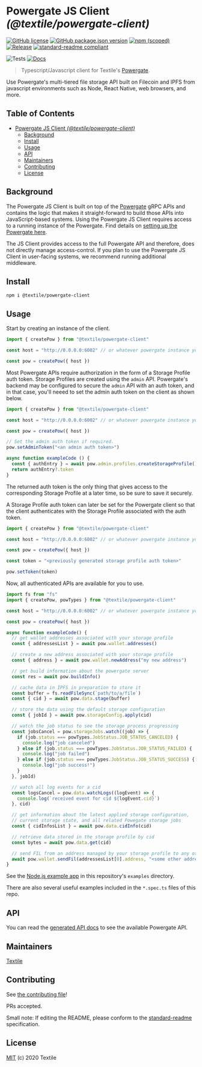 Powergate JS Client _(@textile/powergate-client)_
===

[![GitHub license](https://img.shields.io/github/license/textileio/js-powergate-client.svg)](./LICENSE)
[![GitHub package.json version](https://img.shields.io/github/package-json/v/textileio/js-powergate-client.svg?style=popout-square)](./package.json)
[![npm (scoped)](https://img.shields.io/npm/v/@textile/powergate-client.svg?style=popout-square)](https://www.npmjs.com/package/@textile/powergate-client)
[![Release](https://img.shields.io/github/release/textileio/js-powergate-client.svg)](https://github.com/textileio/js-powergate-client/releases/latest)
[![standard-readme compliant](https://img.shields.io/badge/standard--readme-OK-green.svg)](https://github.com/RichardLitt/standard-readme)

![Tests](https://github.com/textileio/js-powergate-client/workflows/Test/badge.svg)
[![Docs](https://github.com/textileio/js-powergate-client/workflows/Docs/badge.svg)](https://textileio.github.io/js-powergate-client)

> Typescript/Javascript client for Textile's [Powergate](https://github.com/textileio/powergate).

Use Powergate's multi-tiered file storage API built on Filecoin and IPFS from javascript environments such as Node, React Native, web browsers, and more.

## Table of Contents

- [Powergate JS Client _(@textile/powergate-client)_](#powergate-js-client-textilepowergate-client)
  - [Background](#background)
  - [Install](#install)
  - [Usage](#usage)
  - [API](#api)
  - [Maintainers](#maintainers)
  - [Contributing](#contributing)
  - [License](#license)

## Background

The Powergate JS Client is built on top of the [Powergate](https://github.com/textileio/powergate/) gRPC APIs and contains the logic that makes it straight-forward to build those APIs into JavaScript-based systems. Using the Powergate JS Client requires access to a running instance of the Powergate. Find details on [setting up the Powergate here](https://github.com/textileio/powergate/#installation).

The JS Client provides access to the full Powergate API and therefore, does not directly manage access-control. If you plan to use the Powergate JS Client in user-facing systems, we recommend running additional middleware.

## Install

```
npm i @textile/powergate-client
```

## Usage

Start by creating an instance of the client.

```typescript
import { createPow } from "@textile/powergate-client"

const host = "http://0.0.0.0:6002" // or whatever powergate instance you want

const pow = createPow({ host })
```

Most Powergate APIs require authorization in the form of a Storage Profile auth token. Storage Profiles are created using the `admin` API. Powergate's backend may be configured to secure the `admin` API with an auth token, and in that case, you'll neeed to set the admin auth token on the client as shown below.

```typescript
import { createPow } from "@textile/powergate-client"

const host = "http://0.0.0.0:6002" // or whatever powergate instance you want

const pow = createPow({ host })

// Set the admin auth token if required.
pow.setAdminToken("<an admin auth token>")

async function exampleCode () {
  const { authEntry } = await pow.admin.profiles.createStorageProfile() // save this token for later use!
  return authEntry?.token
}
```

The returned auth token is the only thing that gives access to the corresponding Storage Profile at a later time, so be sure to save it securely.

A Storage Profile auth token can later be set for the Powergate client so that the client authenticates with the Storage Profile associated with the auth token.

```typescript
import { createPow } from "@textile/powergate-client"

const host = "http://0.0.0.0:6002" // or whatever powergate instance you want

const pow = createPow({ host })

const token = "<previously generated storage profile auth token>"

pow.setToken(token)
```

Now, all authenticated APIs are available for you to use.

```typescript
import fs from "fs"
import { createPow, powTypes } from "@textile/powergate-client"

const host = "http://0.0.0.0:6002" // or whatever powergate instance you want

const pow = createPow({ host })

async function exampleCode() {
  // get wallet addresses associated with your storage profile
  const { addressesList } = await pow.wallet.addresses()

  // create a new address associated with your storage profile
  const { address } = await pow.wallet.newAddress("my new address")

  // get build information about the powergate server
  const res = await pow.buildInfo()

  // cache data in IPFS in preparation to store it
  const buffer = fs.readFileSync(`path/to/a/file`)
  const { cid } = await pow.data.stage(buffer)

  // store the data using the default storage configuration
  const { jobId } = await pow.storageConfig.apply(cid)

  // watch the job status to see the storage process progressing
  const jobsCancel = pow.storageJobs.watch((job) => {
    if (job.status === powTypes.JobStatus.JOB_STATUS_CANCELED) {
      console.log("job canceled")
    } else if (job.status === powTypes.JobStatus.JOB_STATUS_FAILED) {
      console.log("job failed")
    } else if (job.status === powTypes.JobStatus.JOB_STATUS_SUCCESS) {
      console.log("job success!")
    }
  }, jobId)

  // watch all log events for a cid
  const logsCancel = pow.data.watchLogs((logEvent) => {
    console.log(`received event for cid ${logEvent.cid}`)
  }, cid)

  // get information about the latest applied storage configuration,
  // current storage state, and all related Powegate storage jobs
  const { cidInfosList } = await pow.data.cidInfo(cid)

  // retrieve data stored in the storage profile by cid
  const bytes = await pow.data.get(cid)

  // send FIL from an address managed by your storage profile to any other address
  await pow.wallet.sendFil(addressesList[0].address, "<some other address>", BigInt(1000))
}
```

See the [Node.js example app](https://github.com/textileio/js-powergate-client/tree/master/examples/node) in this repository's `examples` directory.

There are also several useful examples included in the `*.spec.ts` files of this repo.

## API

You can read the [generated API docs](https://textileio.github.io/js-powergate-client/) to see the available Powergate API.

## Maintainers

[Textile](https://github.com/textileio)

## Contributing

See [the contributing file](CONTRIBUTING.md)!

PRs accepted.

Small note: If editing the README, please conform to the [standard-readme](https://github.com/RichardLitt/standard-readme) specification.

## License

[MIT](LICENSE) (c) 2020 Textile
